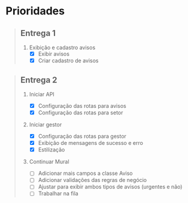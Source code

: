 # Prioridades

> ## Entrega 1
>
> 1. Exibição e cadastro avisos
>     - [x] Exibir avisos
>     - [x] Criar cadastro de avisos

> ## Entrega 2
>
> 1. Iniciar API
>
>     - [x] Configuração das rotas para avisos
>     - [x] Configuração das rotas para setor
>
> 2. Iniciar gestor
>
>     - [x] Configuração das rotas para gestor
>     - [x] Exibição de mensagens de sucesso e erro
>     - [x] Estilização
>
> 3. Continuar Mural
>
>     - [ ] Adicionar mais campos a classe Aviso
>     - [ ] Adicionar validações das regras de negócio
>     - [ ] Ajustar para exibir ambos tipos de avisos (urgentes e não)
>     - [ ] Trabalhar na fila

<!-- 1. Gestão:
	- [ ] Cadastrar usuário
	- [ ] Cadastrar setor
	- [ ] Cadastrar aviso
	- [ ] Cadastrar período de exibição

3. Segurança:
	- [ ] Autenticação de usuário
	- [ ] Controle de entrada e saída de dados

4. Usabilidade:
	- [ ] Funcionamento offline
	- [ ] Funcionar em navegadores antigos

5.  Mural:
	- [ ] Controle de exibição dos avisos (filas) -->
